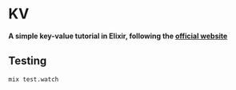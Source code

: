 # KV

**A simple key-value tutorial in Elixir, following the [official website](http://elixir-lang.org/getting-started/mix-otp/introduction-to-mix.html)**

## Testing
	mix test.watch

